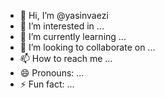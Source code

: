- 👋 Hi, I’m @yasinvaezi
- 👀 I’m interested in ...
- 🌱 I’m currently learning ...
- 💞️ I’m looking to collaborate on ...
- 📫 How to reach me ...
- 😄 Pronouns: ...
- ⚡ Fun fact: ...

<!---
yasinvaezi/yasinvaezi is a ✨ special ✨ repository because its `README.md` (this file) appears on your GitHub profile.
You can click the Preview link to take a look at your changes.
--->
